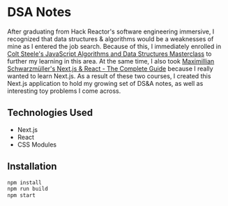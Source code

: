 # DSA Notes
After graduating from Hack Reactor's software engineering immersive, I recognized that data structures & algorithms would be a weaknesses of mine as I entered the job search. Because of this, I immediately enrolled in [Colt Steele's JavaScript Algorithms and Data Structures Masterclass](https://www.udemy.com/course/js-algorithms-and-data-structures-masterclass/) to further my learning in this area. At the same time, I also took [Maximillian Schwarzmüller's Next.js & React - The Complete Guide](https://www.udemy.com/course/nextjs-react-the-complete-guide/) because I really wanted to learn Next.js. As a result of these two courses, I created this Next.js application to hold my growing set of DS&A notes, as well as interesting toy problems I come across.

## Technologies Used
* Next.js
* React
* CSS Modules

## Installation
```bash
npm install
npm run build
npm start
```

